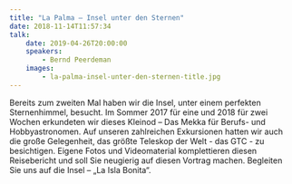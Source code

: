 ```yaml
---
title: "La Palma – Insel unter den Sternen"
date: 2018-11-14T11:57:34
talk:
    date: 2019-04-26T20:00:00
    speakers:
        - Bernd Peerdeman
    images:
        - la-palma-insel-unter-den-sternen-title.jpg
---
```

Bereits zum zweiten Mal haben wir die Insel, unter einem perfekten Sternenhimmel, besucht. Im Sommer 2017 für eine und 2018 für zwei Wochen erkundeten wir dieses Kleinod – Das Mekka für Berufs- und Hobbyastronomen. Auf unseren zahlreichen Exkursionen hatten wir auch die große Gelegenheit, das größte Teleskop der Welt - das GTC - zu besichtigen. Eigene Fotos und Videomaterial komplettieren diesen Reisebericht und soll Sie neugierig auf diesen Vortrag machen. Begleiten Sie uns auf die Insel – „La Isla Bonita“.


